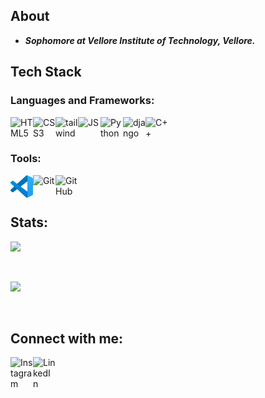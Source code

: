 ## About

- _**Sophomore at Vellore Institute of Technology, Vellore.**_

## Tech Stack

### Languages and Frameworks:

<img align="left" alt="HTML5" width="36px" src="https://cdn1.iconfinder.com/data/icons/logotypes/32/badge-html-5-512.png" />

<img align="left" alt="CSS3" width="36px" src="https://cdn1.iconfinder.com/data/icons/logotypes/32/badge-css-3-512.png" />

<img align="left" alt="tailwind" width="36px" src="https://upload.wikimedia.org/wikipedia/commons/d/d5/Tailwind_CSS_Logo.svg" />


<img align="left" alt="JS" width="36px" src="https://cdn2.iconfinder.com/data/icons/designer-skills/128/code-programming-javascript-software-develop-command-language-512.png" />

<img align="left" alt="Python" width="36px" src="https://cdn4.iconfinder.com/data/icons/logos-and-brands/512/267_Python_logo-512.png" />


<img align="left" alt="django" width="36px" src="https://cdn.icon-icons.com/icons2/2107/PNG/512/file_type_django_icon_130645.png" />

<img align="left" alt="C++" width="36px" src="https://cdn4.iconfinder.com/data/icons/logos-brands-in-colors/404/c_logo-512.png" />












<!-- <img align="left" alt="JavaScript" width="36px" src="https://cdn2.iconfinder.com/data/icons/designer-skills/128/code-programming-javascript-software-develop-command-language-512.png" /> -->
<!--
<img align="left" alt="C++" width="36px" src="https://cdn4.iconfinder.com/data/icons/logos-brands-in-colors/404/c_logo-512.png" />

<img align="left" alt="Python" width="36px" src="https://cdn4.iconfinder.com/data/icons/logos-and-brands/512/267_Python_logo-512.png" /> -->

<br>
<br>

### Tools:

<img align="left" alt="Visual Studio Code" width="36px" src="https://raw.githubusercontent.com/github/explore/80688e429a7d4ef2fca1e82350fe8e3517d3494d/topics/visual-studio-code/visual-studio-code.png" />

<img align="left" alt="Git" width="36px" src="https://cdn3.iconfinder.com/data/icons/social-media-2169/24/social_media_social_media_logo_git-512.png" />

<img align="left" alt="GitHub" width="36px" src="https://cdn4.iconfinder.com/data/icons/ionicons/512/icon-social-github-512.png" />

<br />
<br />

## Stats:

![](https://github-readme-stats.vercel.app/api?username=Jagruti-02&show_icon=true)

<br />

![](https://github-readme-stats.vercel.app/api/top-langs/?username=Jagruti-02)

<br />

## Connect with me:

[<img align="left" alt="Instagram" width="36px" src="https://cdn3.iconfinder.com/data/icons/2018-social-media-logotypes/1000/2018_social_media_popular_app_logo_instagram-512.png" />][instagram]

[<img align="left" alt="LinkedIn" width="36px" src="https://cdn2.iconfinder.com/data/icons/social-media-2285/512/1_Linkedin_unofficial_colored_svg-512.png" />][linkedin]

<!-- [<img align="left" alt="Twitter" width="36px" src="https://cdn1.iconfinder.com/data/icons/logotypes/32/twitter-512.png" />][twitter] -->

<!-- [<img align="left" alt="Facebook" width="36px" src="https://cdn3.iconfinder.com/data/icons/2018-social-media-logotypes/1000/2018_social_media_popular_app_logo_facebook-512.png" />][facebook] -->

<!-- [twitter]: -->
[instagram]: https://www.instagram.com/jagruti_mahapatra/

[linkedin]:https://www.linkedin.com/in/jagruti02/


